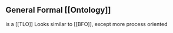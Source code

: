 ## General Formal [[Ontology]]

is a [[TLO]]
Looks similar to [[BFO]], except more process oriented

